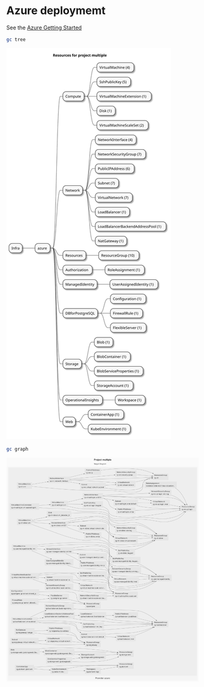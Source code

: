 # Azure deploymemt

See the [Azure Getting Started](https://www.grucloud.com/docs/azure/AzureGettingStarted)

```sh
gc tree
```

![resources-mindmap](./artifacts/resources-mindmap.svg)

```sh
gc graph
```

![diagram-target.svg](./artifacts/diagram-target.svg)

